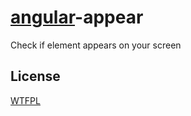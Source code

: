 # [angular](https://angularjs.org)-appear

Check if element appears on your screen

## License

[WTFPL](http://wtfpl.org)
